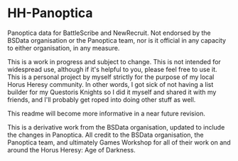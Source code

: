 # HH-Panoptica
Panoptica data for BattleScribe and NewRecruit. Not endorsed by the BSData organisation or the Panoptica team, nor is it official in any capacity to either organisation, in any measure.

This is a work in progress and subject to change. This is not intended for widespread use, although if it's helpful to you, please feel free to use it. 
This is a personal project by myself strictly for the purpose of my local Horus Heresy community. In other words, I got sick of not having a list builder for my Questoris Knights so I did  it myself and shared it with my friends, and I'll probably get roped into doing other stuff as well. 

This readme will become more informative in a near future revision.

This is a derivative work from the BSData organisation, updated to include the changes in Panoptica. All credit to the BSData organisation, the Panoptica team, and ultimately Games Workshop for all of their work on and around the Horus Heresy: Age of Darkness.
